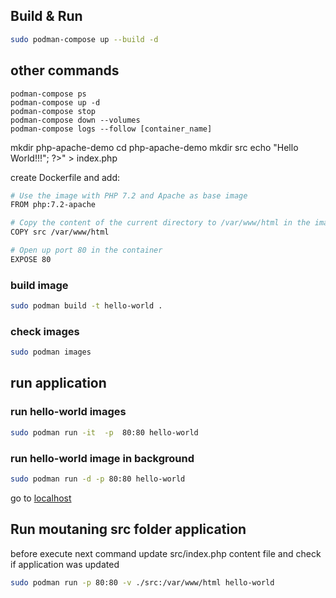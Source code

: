 ## Build & Run
```bash
sudo podman-compose up --build -d
```
## other commands
```
podman-compose ps
podman-compose up -d
podman-compose stop
podman-compose down --volumes
podman-compose logs --follow [container_name]
```


mkdir php-apache-demo
cd php-apache-demo
mkdir src
echo "<?php echo "<h3>Hello World!!!</h3>"; ?>" > index.php

create  Dockerfile and add:

```bash
# Use the image with PHP 7.2 and Apache as base image 
FROM php:7.2-apache

# Copy the content of the current directory to /var/www/html in the image
COPY src /var/www/html

# Open up port 80 in the container
EXPOSE 80
```
### build image
```bash
sudo podman build -t hello-world .

```

### check images

```bash
sudo podman images
```

## run application

### run hello-world images

```bash
sudo podman run -it  -p  80:80 hello-world
```

### run hello-world image in background

```bash
sudo podman run -d -p 80:80 hello-world
```

go to [localhost](http://localhost)

## Run moutaning src folder application
before execute next command update src/index.php content file and check if application was updated
```bash
sudo podman run -p 80:80 -v ./src:/var/www/html hello-world 
```


